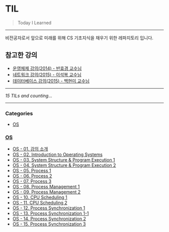 # TIL
> Today I Learned


---

비전공자로서 앞으로 미래를 위해 CS 기초지식을 채우기 위한 레파지토리 입니다.

## 참고한 강의

* [운영체제 강의(2014) - 반효경 교수님](http://www.kocw.net/home/search/kemView.do?kemId=1046323)
* [네트워크 강의(2015) - 이석복 교수님](http://www.kocw.net/home/cview.do?mty=p&kemId=1169634)
* [데이터베이스 강의(2015) - 백현미 교수님](http://www.kocw.net/home/cview.do?cid=9c591659f017851e)

---


_15 TILs and counting..._

---

### Categories

- [OS](#OS)

### [OS](#OS)
- [OS - 01. 강의 소개](OS/OS_-_01._강의_소개.md)
- [OS - 02. Introduction to Operating Systems](OS/OS_-_02._Introduction_to_Operating_Systems.md)
- [OS - 03. System Structure & Program Execution 1](OS/OS_-_03._System_Structure_&_Program_Execution_1.md)
- [OS - 04. System Structure & Program Execution 2](OS/OS_-_04._System_Structure_&_Program_Execution_2.md)
- [OS - 05. Process 1](OS/OS_-_05._Process_1.md)
- [OS - 06. Process 2](OS/OS_-_06._Process_2.md)
- [OS - 07. Process 3](OS/OS_-_07._Process_3.md)
- [OS - 08. Process Management 1](OS/OS_-_08._Process_Management_1.md)
- [OS - 09. Process Management 2](OS/OS_-_09._Process_Management_2.md)
- [OS - 10. CPU Scheduling 1](OS/OS_-_10._CPU_Scheduling_1.md)
- [OS - 11. CPU Scheduling 2](OS/OS_-_11._CPU_Scheduling_2.md)
- [OS - 12. Process Synchronization 1](OS/OS_-_12._Process_Synchronization_1.md)
- [OS - 13. Process Synchronization 1-1](OS/OS_-_13._Process_Synchronization_1-1.md)
- [OS - 14. Process Synchronization 2](OS/OS_-_14._Process_Synchronization_2.md)
- [OS - 15. Process Synchronization 3](OS/OS_-_15._Process_Synchronization_3.md)

[1]: https://github.com/marketplace/actions/til-auto-format-readme

